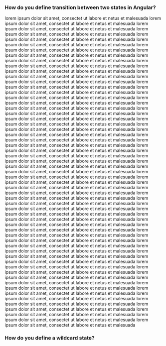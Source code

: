 ### How do you define transition between two states in Angular?

lorem ipsum dolor sit amet, consectet ut labore et netus et malesuada
lorem ipsum dolor sit amet, consectet ut labore et netus et malesuada
lorem ipsum dolor sit amet, consectet ut labore et netus et malesuada
lorem ipsum dolor sit amet, consectet ut labore et netus et malesuada
lorem ipsum dolor sit amet, consectet ut labore et netus et malesuada
lorem ipsum dolor sit amet, consectet ut labore et netus et malesuada
lorem ipsum dolor sit amet, consectet ut labore et netus et malesuada
lorem ipsum dolor sit amet, consectet ut labore et netus et malesuada
lorem ipsum dolor sit amet, consectet ut labore et netus et malesuada
lorem ipsum dolor sit amet, consectet ut labore et netus et malesuada
lorem ipsum dolor sit amet, consectet ut labore et netus et malesuada
lorem ipsum dolor sit amet, consectet ut labore et netus et malesuada
lorem ipsum dolor sit amet, consectet ut labore et netus et malesuada
lorem ipsum dolor sit amet, consectet ut labore et netus et malesuada
lorem ipsum dolor sit amet, consectet ut labore et netus et malesuada
lorem ipsum dolor sit amet, consectet ut labore et netus et malesuada
lorem ipsum dolor sit amet, consectet ut labore et netus et malesuada
lorem ipsum dolor sit amet, consectet ut labore et netus et malesuada
lorem ipsum dolor sit amet, consectet ut labore et netus et malesuada
lorem ipsum dolor sit amet, consectet ut labore et netus et malesuada
lorem ipsum dolor sit amet, consectet ut labore et netus et malesuada
lorem ipsum dolor sit amet, consectet ut labore et netus et malesuada
lorem ipsum dolor sit amet, consectet ut labore et netus et malesuada
lorem ipsum dolor sit amet, consectet ut labore et netus et malesuada
lorem ipsum dolor sit amet, consectet ut labore et netus et malesuada
lorem ipsum dolor sit amet, consectet ut labore et netus et malesuada
lorem ipsum dolor sit amet, consectet ut labore et netus et malesuada
lorem ipsum dolor sit amet, consectet ut labore et netus et malesuada
lorem ipsum dolor sit amet, consectet ut labore et netus et malesuada
lorem ipsum dolor sit amet, consectet ut labore et netus et malesuada
lorem ipsum dolor sit amet, consectet ut labore et netus et malesuada
lorem ipsum dolor sit amet, consectet ut labore et netus et malesuada
lorem ipsum dolor sit amet, consectet ut labore et netus et malesuada
lorem ipsum dolor sit amet, consectet ut labore et netus et malesuada
lorem ipsum dolor sit amet, consectet ut labore et netus et malesuada
lorem ipsum dolor sit amet, consectet ut labore et netus et malesuada
lorem ipsum dolor sit amet, consectet ut labore et netus et malesuada
lorem ipsum dolor sit amet, consectet ut labore et netus et malesuada
lorem ipsum dolor sit amet, consectet ut labore et netus et malesuada
lorem ipsum dolor sit amet, consectet ut labore et netus et malesuada
lorem ipsum dolor sit amet, consectet ut labore et netus et malesuada
lorem ipsum dolor sit amet, consectet ut labore et netus et malesuada
lorem ipsum dolor sit amet, consectet ut labore et netus et malesuada
lorem ipsum dolor sit amet, consectet ut labore et netus et malesuada
lorem ipsum dolor sit amet, consectet ut labore et netus et malesuada
lorem ipsum dolor sit amet, consectet ut labore et netus et malesuada
lorem ipsum dolor sit amet, consectet ut labore et netus et malesuada
lorem ipsum dolor sit amet, consectet ut labore et netus et malesuada
lorem ipsum dolor sit amet, consectet ut labore et netus et malesuada
lorem ipsum dolor sit amet, consectet ut labore et netus et malesuada
lorem ipsum dolor sit amet, consectet ut labore et netus et malesuada
lorem ipsum dolor sit amet, consectet ut labore et netus et malesuada
lorem ipsum dolor sit amet, consectet ut labore et netus et malesuada
lorem ipsum dolor sit amet, consectet ut labore et netus et malesuada
lorem ipsum dolor sit amet, consectet ut labore et netus et malesuada
lorem ipsum dolor sit amet, consectet ut labore et netus et malesuada
lorem ipsum dolor sit amet, consectet ut labore et netus et malesuada
lorem ipsum dolor sit amet, consectet ut labore et netus et malesuada
lorem ipsum dolor sit amet, consectet ut labore et netus et malesuada

### How do you define a wildcard state?
